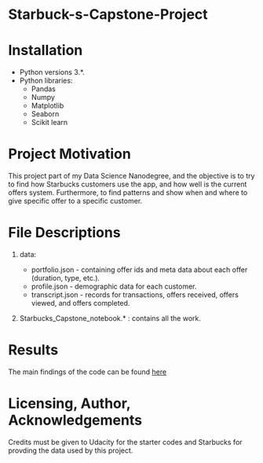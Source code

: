 # Starbuck-s-Capstone-Project


# Installation 
- Python versions 3.*.
- Python libraries:
  - Pandas
  - Numpy
  - Matplotlib
  - Seaborn
  - Scikit learn

# Project Motivation
This project part of my Data Science Nanodegree, and the objective is to try to find how Starbucks customers use the app, and how well is the current offers system. Furthermore, to find patterns and show when and where to give specific offer to a specific customer. 

# File Descriptions
1. data:
      - portfolio.json - containing offer ids and meta data about each offer (duration, type, etc.).
      - profile.json - demographic data for each customer.
      - transcript.json - records for transactions, offers received, offers viewed, and offers completed.
   
2. Starbucks_Capstone_notebook.* : contains all the work.

# Results
The main findings of the code can be found [here]()

# Licensing, Author, Acknowledgements
Credits must be given to Udacity for the starter codes and Starbucks for provding the data used by this project.
